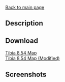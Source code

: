 [Back to main page](https://taddan.github.io/library/)<br/>
## Description

## Download
[Tibia 8.54 Map](https://github.com/taddan/library/raw/main/tibia001f01.rar)<br/>
[Tibia 8.54 Map (Modified)](https://github.com/taddan/library/raw/main/tibia001f02.rar)

## Screenshots
